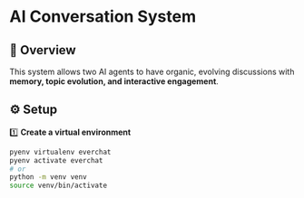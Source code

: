 # AI Conversation System

## 📜 Overview

This system allows two AI agents to have organic, evolving discussions with **memory, topic evolution, and interactive engagement**.

## ⚙️ Setup

1️⃣ **Create a virtual environment**

```bash
pyenv virtualenv everchat
pyenv activate everchat
# or
python -m venv venv
source venv/bin/activate
```
